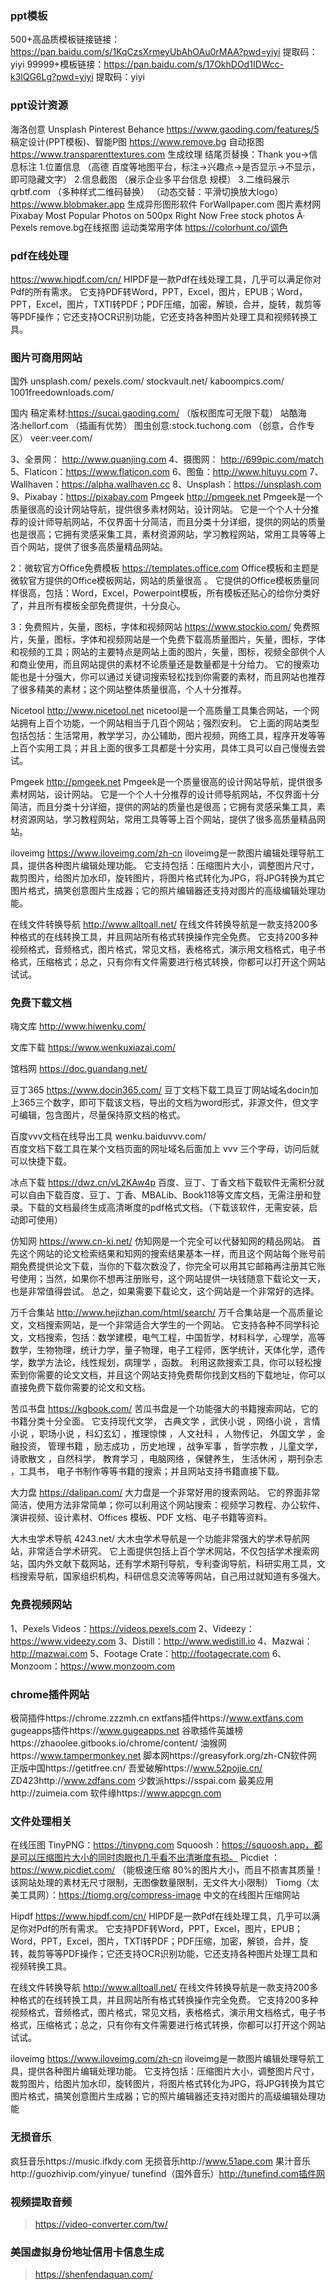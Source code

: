 ### ppt模板

500+高品质模板链接链接：https://pan.baidu.com/s/1KqCzsXrmeyUbAhOAu0rMAA?pwd=yiyi 
提取码：yiyi 
99999+模板链接：https://pan.baidu.com/s/17OkhDOd1IDWcc-k3lQG6Lg?pwd=yiyi 
提取码：yiyi


### ppt设计资源

海洛创意
Unsplash
Pinterest
Behance
https://www.gaoding.com/features/5 稿定设计(PPT模板)、智能P图
https://www.remove.bg 自动抠图
https://www.transparenttextures.com 生成纹理
结尾页替换：Thank you→信息标注 1.位置信息 （高德 百度等地图平台，标注→兴趣点→是否显示→不显示，即可隐藏文字） 2.信息截图 （展示企业多平台信息 规模） 3.二维码展示 qrbtf.com （多种样式二维码替换） （动态交替：平滑切换放大logo）
https://www.blobmaker.app 生成异形图形软件
ForWallpaper.com 图片素材网
Pixabay
Most Popular Photos on 500px Right Now
Free stock photos Â· Pexels
remove.bg在线抠图
运动类常用字体
https://colorhunt.co/调色


### pdf在线处理

https://www.hipdf.com/cn/
HIPDF是一款Pdf在线处理工具，几乎可以满足你对Pdf的所有需求。
它支持PDF转Word，PPT，Excel，图片，EPUB；Word，PPT，Excel，图片，TXTl转PDF；PDF压缩，加密，解锁，合并，旋转，裁剪等等PDF操作；它还支持OCR识别功能，它还支持各种图片处理工具和视频转换工具。


### 图片可商用网站

国外
    unsplash.com/
    pexels.com/
    stockvault.net/
    kaboompics.com/
    1001freedownloads.com/

国内
    稿定素材:https://sucai.gaoding.com/  （版权图库可无限下载）
    站酷海洛:hellorf.com （插画有优势）
    图虫创意:stock.tuchong.com （创意，合作专区）
    veer:veer.com/

3、全景网： http://www.quanjing.com
4、摄图网：  http://699pic.com/match
5、Flaticon：https://www.flaticon.com
6、图鱼：http://www.hituyu.com
7、Wallhaven：https://alpha.wallhaven.cc
8、Unsplash：https://unsplash.com
9、Pixabay：https://pixabay.com
Pmgeek
    http://pmgeek.net
    Pmgeek是一个质量很高的设计网站导航，提供很多素材网站，设计网站。
    它是一个个人十分推荐的设计师导航网站，不仅界面十分简洁，而且分类十分详细，提供的网站的质量也是很高；它拥有灵感采集工具，素材资源网站，学习教程网站，常用工具等等上百个网站，提供了很多高质量精品网站。

2：微软官方Office免费模板
    https://templates.office.com
    Office模板和主题是微软官方提供的Office模板网站，网站的质量很高 。
    它提供的Office模板质量同样很高，包括：Word，Excel，Powerpoint模板，所有模板还贴心的给你分类好了，并且所有模板全部免费提供，十分良心。

3：免费照片，矢量，图标，字体和视频网站
    https://www.stockio.com/
    免费照片，矢量，图标，字体和视频网站是一个免费下载高质量图片，矢量，图标，字体和视频的工具；网站的主要特点是网站上面的图片，矢量，图标，视频全部供个人和商业使用，而且网站提供的素材不论质量还是数量都是十分给力。
    它的搜索功能也是十分强大，你可以通过关键词搜索轻松找到你需要的素材，而且网站也推荐了很多精美的素材；这个网站整体质量很高，个人十分推荐。

Nicetool
    http://www.nicetool.net
    nicetool是一个高质量工具集合网站，一个网站拥有上百个功能，一个网站相当于几百个网站；强烈安利。
    它上面的网站类型包括包括：生活常用，教学学习，办公辅助，图片视频，网络工具，程序开发等等上百个实用工具；并且上面的很多工具都是十分实用，具体工具可以自己慢慢去尝试。

Pmgeek
    http://pmgeek.net
    Pmgeek是一个质量很高的设计网站导航，提供很多素材网站，设计网站。
    它是一个个人十分推荐的设计师导航网站，不仅界面十分简洁，而且分类十分详细，提供的网站的质量也是很高；它拥有灵感采集工具，素材资源网站，学习教程网站，常用工具等等上百个网站，提供了很多高质量精品网站。

iloveimg
    https://www.iloveimg.com/zh-cn
    iloveimg是一款图片编辑处理导航工具，提供各种图片编辑处理功能。
    它支持包括：压缩图片大小，调整图片尺寸，裁剪图片，给图片加水印，旋转图片，将图片格式转化为JPG，将JPG转换为其它图片格式，搞笑创意图片生成器；它的照片编辑器还支持对图片的高级编辑处理功能。

在线文件转换导航
    http://www.alltoall.net/
    在线文件转换导航是一款支持200多种格式的在线转换工具，并且网站所有格式转换操作完全免费。
    它支持200多种视频格式，音频格式，图片格式，常见文档，表格格式，演示用文档格式，电子书格式，压缩格式；总之，只有你有文件需要进行格式转换，你都可以打开这个网站试试。


### 免费下载文档

嗨文库
    http://www.hiwenku.com/

文库下载
    https://www.wenkuxiazai.com/

馆档网
    https://doc.guandang.net/

豆丁365
    https://www.docin365.com/
    豆丁文档下载工具豆丁网站域名docin加上365三个数字，即可下载该文档，导出的文档为word形式，非源文件，但文字可编辑，包含图片，尽量保持原文档的格式。

百度vvv文档在线导出工具
    wenku.baiduvvv.com/  
    百度文档下载工具在某个文档页面的网址域名后面加上 vvv 三个字母，访问后就可以快捷下载。

冰点下载
    https://dwz.cn/vL2KAw4p
    百度、豆丁、丁香文档下载软件无需积分就可以自由下载百度、豆丁、丁香、MBALib、Book118等文库文档，无需注册和登录。下载的文档最终生成高清晰度的pdf格式文档。（下载该软件，无需安装，启动即可使用）

仿知网
    https://www.cn-ki.net/
    仿知网是一个完全可以代替知网的精品网站。
    首先这个网站的论文检索结果和知网的搜索结果基本一样，而且这个网站每个账号前期免费提供论文下载，当你的下载次数没了，你完全可以用其它邮箱再注册其它账号使用；当然，如果你不想再注册账号，这个网站提供一块钱随意下载论文一天，也是非常值得尝试。
    总之，如果需要下载论文，这个网站是一个非常好的选择。

万千合集站
    http://www.hejizhan.com/html/search/
    万千合集站是一个高质量论文，文档搜索网站，是一个非常适合大学生的一个网站。
    它支持各种不同学科论文，文档搜索，包括：数学建模，电气工程，中国哲学，材料科学，心理学，高等数学，生物物理，统计力学，量子物理，电子工程师，医学统计，天体化学，遗传学，数学方法论，线性规划，病理学 ，函数。
    利用这款搜索工具，你可以轻松搜索到你需要的论文文档，并且这个网站支持免费帮你找到文档的下载地址，你可以直接免费下载你需要的论文和文档。

苦瓜书盘
    https://kgbook.com/
    苦瓜书盘是一个功能强大的书籍搜索网站，它的书籍分类十分全面。
    它支持现代文学， 古典文学 ，武侠小说 ，网络小说 ，言情小说 ，职场小说 ，科幻玄幻 ，推理惊悚 ，人文社科 ，人物传记， 外国文学 ，金融投资， 管理书籍 ，励志成功 ，历史地理 ，战争军事 ，哲学宗教 ，儿童文学， 诗歌散文 ，自然科学， 教育学习 ，电脑网络 ，保健养生， 生活休闲 ，期刊杂志 ，工具书， 电子书制作等等书籍的搜索；并且网站支持书籍直接下载。

大力盘
    https://dalipan.com/
    大力盘是一个非常好用的搜索网站。
    它的界面非常简洁，使用方法非常简单；你可以利用这个网站搜索：视频学习教程、办公软件、演讲视频、设计素材、Offices 模板、PDF 文档、电子书籍等资料。

大木虫学术导航
    4243.net/
    大木虫学术导航是一个功能非常强大的学术导航网站，非常适合学术研究。
    它上面提供包括上百个学术网站，不仅包括学术搜索网站，国内外文献下载网站，还有学术期刊导航，专利查询导航，科研实用工具，文档搜索导航，国家组织机构，科研信息交流等等网站，自己用过就知道有多强大。


### 免费视频网站

1、Pexels Videos：https://videos.pexels.com
2、Videezy：https://www.videezy.com
3、Distill：http://www.wedistill.io
4、Mazwai：http://mazwai.com
5、Footage Crate：http://footagecrate.com
6、Monzoom：https://www.monzoom.com


### chrome插件网站

极简插件https://chrome.zzzmh.cn
extfans插件https://www.extfans.com
gugeapps插件https://www.gugeapps.net
谷歌插件英雄榜https://zhaoolee.gitbooks.io/chrome/content/
油猴网https://www.tampermonkey.net
脚本网https://greasyfork.org/zh-CN软件网 
正版中国https://getitfree.cn/
吾爱破解https://www.52pojie.cn/
ZD423http://www.zdfans.com
少数派https://sspai.com
最美应用http://zuimeia.com
软件缘https://www.appcgn.com


### 文件处理相关

在线压图
    TinyPNG：https://tinypng.com
    Squoosh：https://squoosh.app，都是可以压缩图片大小的同时肉眼也几乎看不出清晰度有损。
    Picdiet ：https://www.picdiet.com/  （能极速压缩 80%的图片大小，而且不损害其质量！该网站处理的素材无尺寸限制，无图像数量限制，无文件大小限制） 
    Tiomg（太美工具网）：https://tiomg.org/compress-image 中文的在线图片压缩网站

Hipdf
    https://www.hipdf.com/cn/
    HIPDF是一款Pdf在线处理工具，几乎可以满足你对Pdf的所有需求。
    它支持PDF转Word，PPT，Excel，图片，EPUB；Word，PPT，Excel，图片，TXTl转PDF；PDF压缩，加密，解锁，合并，旋转，裁剪等等PDF操作；它还支持OCR识别功能，它还支持各种图片处理工具和视频转换工具。

在线文件转换导航
    http://www.alltoall.net/
    在线文件转换导航是一款支持200多种格式的在线转换工具，并且网站所有格式转换操作完全免费。
    它支持200多种视频格式，音频格式，图片格式，常见文档，表格格式，演示用文档格式，电子书格式，压缩格式；总之，只有你有文件需要进行格式转换，你都可以打开这个网站试试。

iloveimg
    https://www.iloveimg.com/zh-cn
    iloveimg是一款图片编辑处理导航工具，提供各种图片编辑处理功能。
    它支持包括：压缩图片大小，调整图片尺寸，裁剪图片，给图片加水印，旋转图片，将图片格式转化为JPG，将JPG转换为其它图片格式，搞笑创意图片生成器；它的照片编辑器还支持对图片的高级编辑处理功能


### 无损音乐

疯狂音乐https://music.ifkdy.com
无损音乐http://www.51ape.com
果汁音乐http://guozhivip.com/yinyue/
tunefind（国外音乐）http://tunefind.com插件网 


### 视频提取音频

> https://video-converter.com/tw/

### 美国虚拟身份地址信用卡信息生成

> https://shenfendaquan.com/